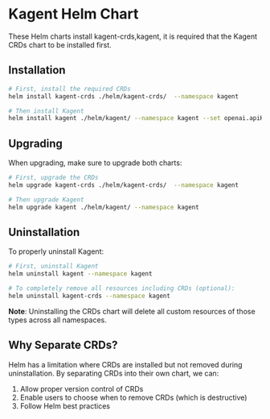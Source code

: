 # Kagent Helm Chart

These Helm charts install kagent-crds,kagent, it is required that the Kagent CRDs chart to be installed first.

## Installation

```bash
# First, install the required CRDs
helm install kagent-crds ./helm/kagent-crds/  --namespace kagent

# Then install Kagent
helm install kagent ./helm/kagent/ --namespace kagent --set openai.apiKey=abcde
```

## Upgrading

When upgrading, make sure to upgrade both charts:

```bash
# First, upgrade the CRDs
helm upgrade kagent-crds ./helm/kagent-crds/  --namespace kagent

# Then upgrade Kagent
helm upgrade kagent ./helm/kagent/ --namespace kagent
```

## Uninstallation

To properly uninstall Kagent:

```bash
# First, uninstall Kagent
helm uninstall kagent --namespace kagent

# To completely remove all resources including CRDs (optional):
helm uninstall kagent-crds --namespace kagent
```

**Note**: Uninstalling the CRDs chart will delete all custom resources of those types across all namespaces.

## Why Separate CRDs?

Helm has a limitation where CRDs are installed but not removed during uninstallation. 
By separating CRDs into their own chart, we can:

1. Allow proper version control of CRDs
2. Enable users to choose when to remove CRDs (which is destructive)
3. Follow Helm best practices
